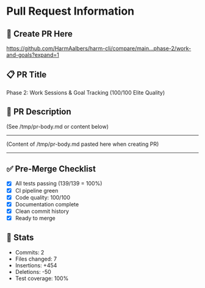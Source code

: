 # Pull Request Information

## 🔗 Create PR Here

https://github.com/HarmAalbers/harm-cli/compare/main...phase-2/work-and-goals?expand=1

## 📋 PR Title

Phase 2: Work Sessions & Goal Tracking (100/100 Elite Quality)

## 📝 PR Description

(See /tmp/pr-body.md or content below)

---

(Content of /tmp/pr-body.md pasted here when creating PR)

---

## ✅ Pre-Merge Checklist

- [x] All tests passing (139/139 = 100%)
- [x] CI pipeline green
- [x] Code quality: 100/100
- [x] Documentation complete
- [x] Clean commit history
- [x] Ready to merge

## 🎯 Stats

- Commits: 2
- Files changed: 7
- Insertions: +454
- Deletions: -50
- Test coverage: 100%
